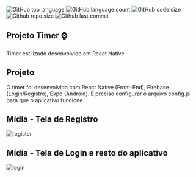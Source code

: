 ![GitHub top language](https://img.shields.io/github/languages/top/G2454/Timer?style=plastic)
![GitHub language count](https://img.shields.io/github/languages/count/G2454/Timer)
![GitHub code size](https://img.shields.io/github/languages/code-size/G2454/Timer)
![Github repo size](https://img.shields.io/github/repo-size/G2454/Timer)
![Github last commit](https://img.shields.io/github/last-commit/G2454/Timer)

## Projeto Timer :watch:

Timer estilizado desenvolvido em React Native

## Projeto

O timer foi desenvolvido com React Native (Front-End), Firebase (Login/Registro),  Expo (Android).
É preciso configurar o arquivo config.js para que o aplicativo funcione.  

## Mídia - Tela de Registro

![register](https://user-images.githubusercontent.com/70035129/210968641-23f51fb4-6366-441f-a2ff-f8b675523b68.gif) 


## Mídia - Tela de Login e resto do aplicativo


![login](https://user-images.githubusercontent.com/70035129/210968560-135b2241-69a0-441c-ba35-e2d2b24465da.gif) 




